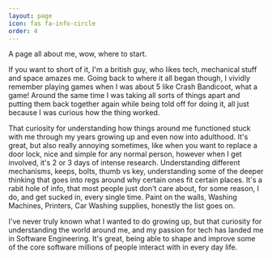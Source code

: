 ```yaml
---
layout: page
icon: fas fa-info-circle
order: 4
---
```


A page all about me, wow, where to start. 

If you want to short of it, I'm a british guy, who likes tech, mechanical stuff and space amazes me. Going back to where it all began though, I vividly remember playing games when I was about 5 like Crash Bandicoot, what a game! Around the same time I was taking all sorts of things apart and putting them back together again while being told off for doing it, all just because I was curious how the thing worked.

That curiosity for understanding how things around me functioned stuck with me through my years growing up and even now into adulthood. It's great, but also really annoying sometimes, like when you want to replace a door lock, nice and simple for any normal person, however when I get involved, it's 2 or 3 days of intense research. Understanding different mechanisms, keeps, bolts, thumb vs key, understanding some of the deeper thinking that goes into regs around why certain ones fit certain places. It's a rabit hole of info, that most people just don't care about, for some reason, I do, and get sucked in, every single time. Paint on the walls, Washing Machines, Printers, Car Washing supplies, honestly the list goes on.

I've never truly known what I wanted to do growing up, but that curiosity for understanding the world around me, and my passion for tech has landed me in Software Engineering. It's great, being able to shape and improve some of the core software millions of people interact with in every day life.
